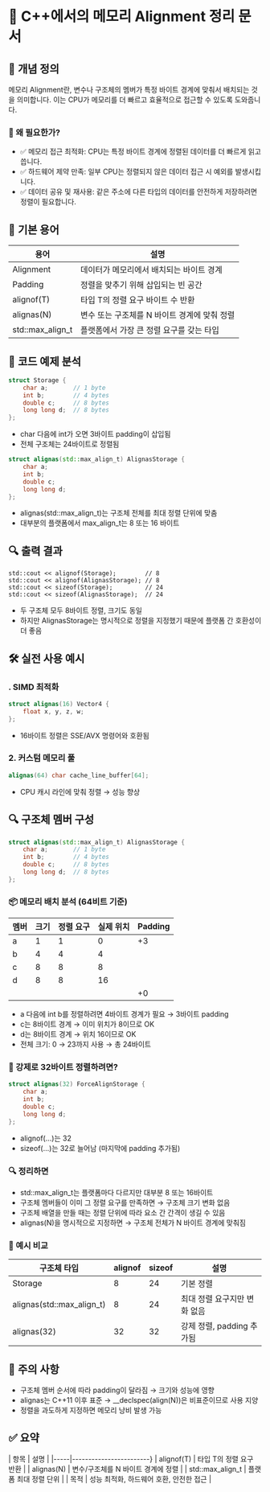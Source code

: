 # 📘 C++에서의 메모리 Alignment 정리 문서
## 🧠 개념 정의
메모리 Alignment란, 변수나 구조체의 멤버가 특정 바이트 경계에 맞춰서 배치되는 것을 의미합니다. 이는 CPU가 메모리를 더 빠르고 효율적으로 접근할 수 있도록 도와줍니다.
### 📌 왜 필요한가?
- ✅ 메모리 접근 최적화: CPU는 특정 바이트 경계에 정렬된 데이터를 더 빠르게 읽고 씁니다.
- ✅ 하드웨어 제약 만족: 일부 CPU는 정렬되지 않은 데이터 접근 시 예외를 발생시킵니다.
- ✅ 데이터 공유 및 재사용: 같은 주소에 다른 타입의 데이터를 안전하게 저장하려면 정렬이 필요합니다.

## 🧱 기본 용어
| 용어 | 설명 | 
|------|------|
| Alignment | 데이터가 메모리에서 배치되는 바이트 경계 | 
| Padding | 정렬을 맞추기 위해 삽입되는 빈 공간 | 
| alignof(T) | 타입 T의 정렬 요구 바이트 수 반환 | 
| alignas(N) | 변수 또는 구조체를 N 바이트 경계에 맞춰 정렬 | 
| std::max_align_t | 플랫폼에서 가장 큰 정렬 요구를 갖는 타입 | 



## 🧪 코드 예제 분석
```cpp
struct Storage {
    char a;       // 1 byte
    int b;        // 4 bytes
    double c;     // 8 bytes
    long long d;  // 8 bytes
};
```

- char 다음에 int가 오면 3바이트 padding이 삽입됨
- 전체 구조체는 24바이트로 정렬됨
```cpp
struct alignas(std::max_align_t) AlignasStorage {
    char a;
    int b;
    double c;
    long long d;
};
```

- alignas(std::max_align_t)는 구조체 전체를 최대 정렬 단위에 맞춤
- 대부분의 플랫폼에서 max_align_t는 8 또는 16 바이트
## 🔍 출력 결과
```
std::cout << alignof(Storage);        // 8
std::cout << alignof(AlignasStorage); // 8
std::cout << sizeof(Storage);         // 24
std::cout << sizeof(AlignasStorage);  // 24
```

- 두 구조체 모두 8바이트 정렬, 크기도 동일
- 하지만 AlignasStorage는 명시적으로 정렬을 지정했기 때문에 플랫폼 간 호환성이 더 좋음

## 🛠️ 실전 사용 예시
### . SIMD 최적화
```cpp
struct alignas(16) Vector4 {
    float x, y, z, w;
};
```

- 16바이트 정렬은 SSE/AVX 명령어와 호환됨


### 2. 커스텀 메모리 풀
```cpp
alignas(64) char cache_line_buffer[64];
```

- CPU 캐시 라인에 맞춰 정렬 → 성능 향상





## 🔍 구조체 멤버 구성
```cpp
struct alignas(std::max_align_t) AlignasStorage {
    char a;       // 1 byte
    int b;        // 4 bytes
    double c;     // 8 bytes
    long long d;  // 8 bytes
};
```


### 📦 메모리 배치 분석 (64비트 기준)
| 멤버 | 크기 | 정렬 요구 | 실제 위치 | Padding |
|------|-----|---------|-----------|--------| 
| a | 1 | 1 | 0 | +3 | 
| b | 4 | 4 | 4 |  | 
| c | 8 | 8 | 8 |  | 
| d | 8 | 8 | 16 |  | 
|  |  |  |  | +0 | 


- a 다음에 int b를 정렬하려면 4바이트 경계가 필요 → 3바이트 padding
- c는 8바이트 경계 → 이미 위치가 8이므로 OK
- d는 8바이트 경계 → 위치 16이므로 OK
- 전체 크기: 0 → 23까지 사용 → 총 24바이트


### 🧪 강제로 32바이트 정렬하려면?
```cpp
struct alignas(32) ForceAlignStorage {
    char a;
    int b;
    double c;
    long long d;
};
```

- alignof(...)는 32
- sizeof(...)는 32로 늘어남 (마지막에 padding 추가됨)

### 🔍 정리하면
- std::max_align_t는 플랫폼마다 다르지만 대부분 8 또는 16바이트
- 구조체 멤버들이 이미 그 정렬 요구를 만족하면 → 구조체 크기 변화 없음
- 구조체 배열을 만들 때는 정렬 단위에 따라 요소 간 간격이 생길 수 있음
- alignas(N)을 명시적으로 지정하면 → 구조체 전체가 N 바이트 경계에 맞춰짐

### 🧪 예시 비교
| 구조체 타입 | alignof | sizeof | 설명 |
|-----------|------|-------|---------| 
| Storage | 8 | 24 | 기본 정렬 | 
| alignas(std::max_align_t) | 8 | 24 | 최대 정렬 요구지만 변화 없음 | 
| alignas(32) | 32 | 32 | 강제 정렬, padding 추가됨 | 



## 🚫 주의 사항
- 구조체 멤버 순서에 따라 padding이 달라짐 → 크기와 성능에 영향
- alignas는 C++11 이후 표준 → __declspec(align(N))은 비표준이므로 사용 지양
- 정렬을 과도하게 지정하면 메모리 낭비 발생 가능



## ✅ 요약

| 항목 | 설명 |
|-----|------------------------} 
| alignof(T) | 타입 T의 정렬 요구 반환 | 
| alignas(N) | 변수/구조체를 N 바이트 경계에 정렬 | 
| std::max_align_t | 플랫폼 최대 정렬 단위 | 
| 목적 | 성능 최적화, 하드웨어 호환, 안전한 접근 | 



